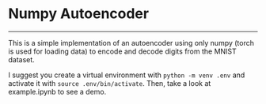 # Numpy Autoencoder

---

This is a simple implementation of 
an autoencoder using only numpy
(torch is used for loading data)
to encode and decode digits
from the MNIST dataset.

I suggest you create a virtual environment
with `python -m venv .env` and activate it
with `source .env/bin/activate`. Then,
take a look at example.ipynb to see a
demo.

